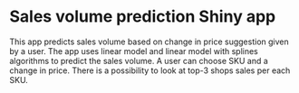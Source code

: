 # Sales volume prediction Shiny app
This app predicts sales volume based on change in price suggestion given by a 
user. The app uses linear model and linear model with splines algorithms to 
predict the sales volume. A user can choose SKU and a change in price. There 
is a possibility to look at top-3 shops sales per each SKU.
